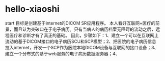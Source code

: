 # hello-xiaoshi
start
目标是创建基于internet的DICOM SR应用程序。
本人看好互联网+医疗的前景，而且认为突破口在于电子病历。只有当病人的病历档案无阻碍的流动之后，远程医疗和诊断才有了真正的基础。
因此，步骤如下：1、建立一个可以在互联网上流动的基于DICOM接口的电子病历SCU和SCP模型；2、把医院的电子病历信息拉入internet，开发一个SCP作为医院本地DICOM设备与互联网的接口设备；3、建立一个分布式的基于web服务的电子病历数据服务器；4、
